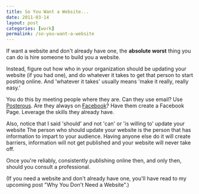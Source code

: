 ```yaml
---
title: So You Want a Website...
date: 2011-03-14
layout: post
categories: [work]
permalink: /so-you-want-a-website
---
```

If want a website and don't already have one, the **absolute worst** thing you can do is hire someone to build you a website.

Instead, figure out how who in your organization should be updating your website (if you had one), and do whatever it takes to get that person to start posting online. And 'whatever it takes' usually means 'make it really, really easy.'

You do this by meeting people where they are. Can they use email? Use [Posterous](http://posterous.com/). Are they always on [Facebook](http://www.facebook.com/pages/create.php)? Have them create a Facebook Page. Leverage the skills they already have. 

Also, notice that I said 'should' and not 'can' or 'is willing to' update your website The person who should update your website is the person that has information to impart to your audience. Having anyone else do it will create barriers, information will not get published and your website will never take off. 

Once you're reliably, consistently publishing online then, and only then, should you consult a professional.

(If you need a website and don't already have one, you'll have read to my upcoming post "Why You Don't Need a Website".)
